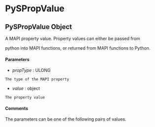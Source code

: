 # PySPropValue

## PySPropValue Object

A MAPI property value\.  Property values can either be passed from 

python into MAPI functions, or returned from MAPI functions to Python\.

#### Parameters


  -  *propType* : ULONG

    The type of the MAPI property

  -  *value* : object

    The property value

#### Comments
The parameters can be one of the following pairs of values\.
